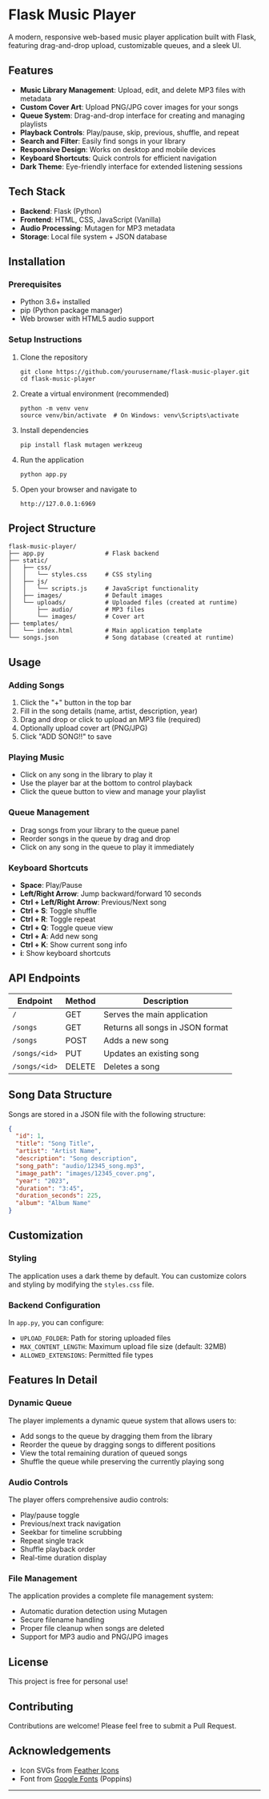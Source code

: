 # Flask Music Player

A modern, responsive web-based music player application built with Flask, featuring drag-and-drop upload, customizable queues, and a sleek UI.

## Features

- **Music Library Management**: Upload, edit, and delete MP3 files with metadata
- **Custom Cover Art**: Upload PNG/JPG cover images for your songs
- **Queue System**: Drag-and-drop interface for creating and managing playlists
- **Playback Controls**: Play/pause, skip, previous, shuffle, and repeat
- **Search and Filter**: Easily find songs in your library
- **Responsive Design**: Works on desktop and mobile devices
- **Keyboard Shortcuts**: Quick controls for efficient navigation
- **Dark Theme**: Eye-friendly interface for extended listening sessions

## Tech Stack

- **Backend**: Flask (Python)
- **Frontend**: HTML, CSS, JavaScript (Vanilla)
- **Audio Processing**: Mutagen for MP3 metadata
- **Storage**: Local file system + JSON database

## Installation

### Prerequisites

- Python 3.6+ installed
- pip (Python package manager)
- Web browser with HTML5 audio support

### Setup Instructions

1. Clone the repository
   ```
   git clone https://github.com/yourusername/flask-music-player.git
   cd flask-music-player
   ```

2. Create a virtual environment (recommended)
   ```
   python -m venv venv
   source venv/bin/activate  # On Windows: venv\Scripts\activate
   ```

3. Install dependencies
   ```
   pip install flask mutagen werkzeug
   ```

4. Run the application
   ```
   python app.py
   ```

5. Open your browser and navigate to
   ```
   http://127.0.0.1:6969
   ```

## Project Structure

```
flask-music-player/
├── app.py                 # Flask backend
├── static/
│   ├── css/
│   │   └── styles.css     # CSS styling
│   ├── js/
│   │   └── scripts.js     # JavaScript functionality
│   ├── images/            # Default images
│   └── uploads/           # Uploaded files (created at runtime)
│       ├── audio/         # MP3 files
│       └── images/        # Cover art
├── templates/
│   └── index.html         # Main application template
└── songs.json             # Song database (created at runtime)
```

## Usage

### Adding Songs

1. Click the "+" button in the top bar
2. Fill in the song details (name, artist, description, year)
3. Drag and drop or click to upload an MP3 file (required)
4. Optionally upload cover art (PNG/JPG)
5. Click "ADD SONG!!" to save

### Playing Music

- Click on any song in the library to play it
- Use the player bar at the bottom to control playback
- Click the queue button to view and manage your playlist

### Queue Management

- Drag songs from your library to the queue panel
- Reorder songs in the queue by drag and drop
- Click on any song in the queue to play it immediately

### Keyboard Shortcuts

- **Space**: Play/Pause
- **Left/Right Arrow**: Jump backward/forward 10 seconds
- **Ctrl + Left/Right Arrow**: Previous/Next song
- **Ctrl + S**: Toggle shuffle
- **Ctrl + R**: Toggle repeat
- **Ctrl + Q**: Toggle queue view
- **Ctrl + A**: Add new song
- **Ctrl + K**: Show current song info
- **i**: Show keyboard shortcuts

## API Endpoints

| Endpoint | Method | Description |
|----------|--------|-------------|
| `/` | GET | Serves the main application |
| `/songs` | GET | Returns all songs in JSON format |
| `/songs` | POST | Adds a new song |
| `/songs/<id>` | PUT | Updates an existing song |
| `/songs/<id>` | DELETE | Deletes a song |

## Song Data Structure

Songs are stored in a JSON file with the following structure:

```json
{
  "id": 1,
  "title": "Song Title",
  "artist": "Artist Name",
  "description": "Song description",
  "song_path": "audio/12345_song.mp3",
  "image_path": "images/12345_cover.png",
  "year": "2023",
  "duration": "3:45",
  "duration_seconds": 225,
  "album": "Album Name"
}
```

## Customization

### Styling

The application uses a dark theme by default. You can customize colors and styling by modifying the `styles.css` file.

### Backend Configuration

In `app.py`, you can configure:

- `UPLOAD_FOLDER`: Path for storing uploaded files
- `MAX_CONTENT_LENGTH`: Maximum upload file size (default: 32MB)
- `ALLOWED_EXTENSIONS`: Permitted file types

## Features In Detail

### Dynamic Queue

The player implements a dynamic queue system that allows users to:
- Add songs to the queue by dragging them from the library
- Reorder the queue by dragging songs to different positions
- View the total remaining duration of queued songs
- Shuffle the queue while preserving the currently playing song

### Audio Controls

The player offers comprehensive audio controls:
- Play/pause toggle
- Previous/next track navigation
- Seekbar for timeline scrubbing
- Repeat single track
- Shuffle playback order
- Real-time duration display

### File Management

The application provides a complete file management system:
- Automatic duration detection using Mutagen
- Secure filename handling
- Proper file cleanup when songs are deleted
- Support for MP3 audio and PNG/JPG images

## License

This project is free for personal use!

## Contributing

Contributions are welcome! Please feel free to submit a Pull Request.

## Acknowledgements

- Icon SVGs from [Feather Icons](https://feathericons.com/)
- Font from [Google Fonts](https://fonts.google.com/) (Poppins)

---
